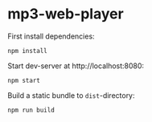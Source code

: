 
# mp3-web-player

First install dependencies:

```
npm install
```

Start dev-server at http://localhost:8080:

```
npm start
```

Build a static bundle to `dist`-directory:

```
npm run build
```
